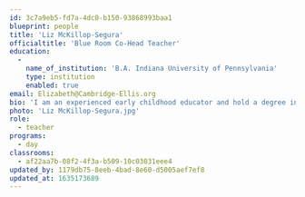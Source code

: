 ```yaml
---
id: 3c7a9eb5-fd7a-4dc0-b150-93868993baa1
blueprint: people
title: 'Liz McKillop-Segura'
officialtitle: 'Blue Room Co-Head Teacher'
education:
  -
    name_of_institution: 'B.A. Indiana University of Pennsylvania'
    type: institution
    enabled: true
email: Elizabeth@Cambridge-Ellis.org
bio: 'I am an experienced early childhood educator and hold a degree in Health and Human Services, with a major in Child and Family Studies. For the past 8 years I served as director of an Early Childhood Program and prior to that also taught for 8 years. I am excited about joining the Blue Room and continuing arts integration in play-based teaching at CES!'
photo: 'Liz McKillop-Segura.jpg'
role:
  - teacher
programs:
  - day
classrooms:
  - af22aa7b-08f2-4f3a-b509-10c03031eee4
updated_by: 1179db75-8eeb-4bad-8e60-d5005aef7ef8
updated_at: 1635173689
---
```

